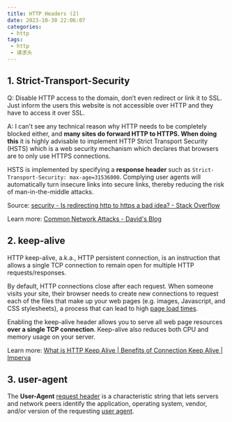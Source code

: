 ```yaml
---
title: HTTP Headers (2)
date: 2023-10-30 22:06:07
categories:
 - http
tags:
 - http
 - 请求头
---
```


## 1. Strict-Transport-Security

Q: Disable HTTP access to the domain, don’t even redirect or link it to SSL. Just inform the users this website is not accessible over HTTP and they have to access it over SSL. 

A: I can't see any technical reason why HTTP needs to be completely blocked either, and **many sites do forward HTTP to HTTPS. When doing this** it is highly advisable to implement HTTP Strict Transport Security (HSTS) which is a web security mechanism which declares that browsers are to only use HTTPS connections.

HSTS is implemented by specifying a **response header** such as `Strict-Transport-Security: max-age=31536000`. Complying user agents will automatically turn insecure links into secure links, thereby reducing the risk of man-in-the-middle attacks. 

Source: [security - Is redirecting http to https a bad idea? - Stack Overflow](https://stackoverflow.com/questions/4365294/is-redirecting-http-to-https-a-bad-idea)

Learn more: [Common Network Attacks - David's Blog](https://davidzhu.xyz/post/networking/004-common-attacks/)

## 2. keep-alive

HTTP keep-alive, a.k.a., HTTP persistent connection, is an instruction that allows a single TCP connection to remain open for multiple HTTP requests/responses.

By default, HTTP connections close after each request. When someone visits your site, their browser needs to create new connections to request each of the files that make up your web pages (e.g. images, Javascript, and CSS stylesheets), a process that can lead to high [page load times](https://www.imperva.com/learn/performance/page-load-time/).

Enabling the keep-alive header allows you to serve all web page resources **over a single TCP connection**. Keep-alive also reduces both CPU and memory usage on your server.

Learn more: [What is HTTP Keep Alive | Benefits of Connection Keep Alive | Imperva](https://www.imperva.com/learn/performance/http-keep-alive/)

## 3. user-agent

The **User-Agent** [request header](https://developer.mozilla.org/en-US/docs/Glossary/Request_header) is a characteristic string that lets servers and network peers identify the application, operating system, vendor, and/or version of the requesting [user agent](https://developer.mozilla.org/en-US/docs/Glossary/User_agent).
